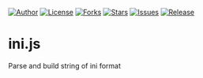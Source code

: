 
[![Author](https://img.shields.io/badge/author-9r3i-lightgrey.svg)](https://github.com/9r3i)
[![License](https://img.shields.io/github/license/9r3i/ini.js.svg)](https://github.com/9r3i/ini.js/blob/master/license.txt)
[![Forks](https://img.shields.io/github/forks/9r3i/ini.js.svg)](https://github.com/9r3i/ini.js/network)
[![Stars](https://img.shields.io/github/stars/9r3i/ini.js.svg)](https://github.com/9r3i/ini.js/stargazers)
[![Issues](https://img.shields.io/github/issues/9r3i/ini.js.svg)](https://github.com/9r3i/ini.js/issues)
[![Release](https://img.shields.io/github/release/9r3i/ini.js.svg)](https://github.com/9r3i/ini.js/releases)


# ini.js
Parse and build string of ini format

